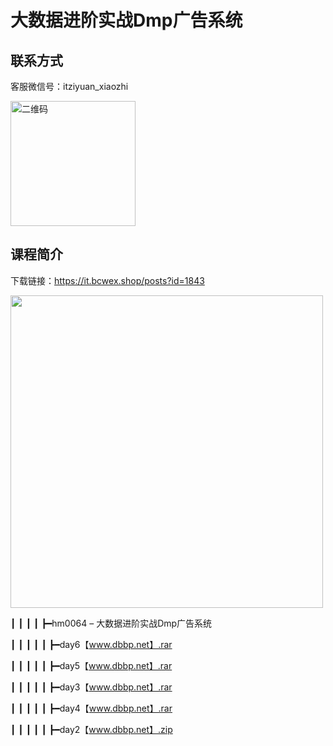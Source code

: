 # 大数据进阶实战Dmp广告系统

## 联系方式

客服微信号：itziyuan_xiaozhi

<img src="https://ziyuanyun.oss-cn-guangzhou.aliyuncs.com/common/20240614073449/666b82192834a.jpg" width="200" height="200" alt="二维码">

## 课程简介

下载链接：https://it.bcwex.shop/posts?id=1843

<img src="https://ziyuanyun.oss-cn-guangzhou.aliyuncs.com/yun/20240515183547/6644900303dc2.jpg" width="500" alt="">

  ┃ ┃ ┃ ┃ ┣━hm0064 &#8211; 大数据进阶实战Dmp广告系统

 ┃ ┃ ┃ ┃ ┃ ┣━day6【www.dbbp.net】.rar

 ┃ ┃ ┃ ┃ ┃ ┣━day5【www.dbbp.net】.rar

 ┃ ┃ ┃ ┃ ┃ ┣━day3【www.dbbp.net】.rar

 ┃ ┃ ┃ ┃ ┃ ┣━day4【www.dbbp.net】.rar

 ┃ ┃ ┃ ┃ ┃ ┣━day2【www.dbbp.net】.zip

  
